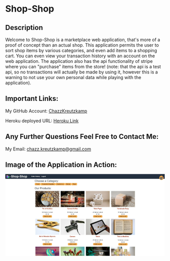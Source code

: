 # Shop-Shop
## Description

Welcome to Shop-Shop is a marketplace web application, that's more of a proof of concept than an actual shop. This application permits the user to sort shop items by various categories, and even add items to a shopping cart. You can even view your transaction history with an account on the web application. The application also has the api functionality of stripe where you can "purchase" items from the store! (note: that the api is a test api, so no transactions will actually be made by using it, however this is a warning to not use your own personal data while playing with the application). 

## Important Links:

My GitHub Account: [ChazzKreutzkamp](https://github.com/ChazzKreutzkamp)

Heroku deployed URL: [Heroku Link](https://rocky-sierra-96679.herokuapp.com/)

## Any Further Questions Feel Free to Contact Me:

My Email: chazz.kreutzkamp@gmail.com

## Image of the Application in Action:

![al text](https://github.com/ChazzKreutzkamp/shop-shop/blob/main/readmepicture/frontpage.JPG)
